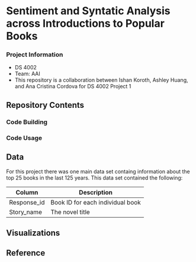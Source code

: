 # Sentiment and Syntatic Analysis across Introductions to Popular Books

### Project Information
  - DS 4002
  - Team: AAI
  - This repository is a collaboration between Ishan Koroth, Ashley Huang, and Ana Cristina Cordova for DS 4002 Project 1

## Repository Contents 
### Code Building 
### Code Usage

## Data
For this project there was one main data set containg information about the top 25 books in the last 125 years. This data set contained the following:

|    Column     |  Description  |
| ------------- | ------------- |
| Response_id   | Book ID for each individual book |
| Story_name    | The novel title |

## Visualizations 

## Reference
